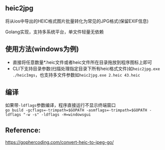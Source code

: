 ## heic2jpg
将从ios中导出的HEIC格式图片批量转化为常见的JPG格式(保留EXIF信息)  

Golang实现，支持多系统平台，单文件轻量无依赖  

## 使用方法(windows为例)
* 直接将任意数量*.heic文件或者heic文件所在目录拖放到程序图标上即可  
* CLI下支持目录参数(扫描处理指定目录下所有heic格式文件)如`heic2jpg.exe ./heicImgs`，也支持多文件参数如`heic2jpg.exe 2.heic 43.heic` 

## 编译  
如果带`-ldflags`参数编译，程序直接运行不显示终端窗口  
`go build -gcflags=-trimpath=$GOPATH -asmflags=-trimpath=$GOPATH -ldflags "-w -s" -ldflags -H=windowsgui`

## Reference:
https://gophercoding.com/convert-heic-to-jpeg-go/
